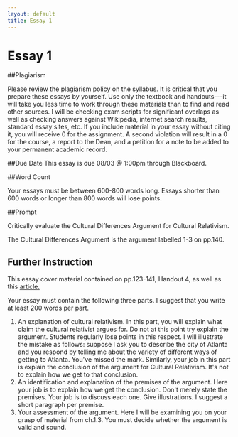```yaml
---
layout: default
title: Essay 1
---
```


# Essay 1 #

##Plagiarism

Please review the plagiarism policy on the syllabus. It is critical that you prepare these essays by yourself. Use only the textbook and handouts---it will take you less time to work through these materials than to find and read other sources. I will be checking exam scripts for significant overlaps as well as checking answers against Wikipedia, internet search results, standard essay sites, etc. If you include material in your essay without citing it, you will receive 0 for the assignment. A second violation will result in a 0 for the course, a report to the Dean, and a petition for a note to be added to your permanent academic record. 

##Due Date
This essay is due 08/03 @ 1:00pm through Blackboard. 

##Word Count

Your essays must be between 600-800 words long. Essays shorter than 600 words or longer than 800 words will lose points. 

##Prompt 

Critically evaluate the Cultural Differences Argument for Cultural Relativism. 

The Cultural Differences Argument is the argument labelled 1-3 on pp.140.

## Further Instruction 

This essay cover material contained on pp.123-141, Handout 4, as well as this [article.](/Teaching/Intro/4/Benedict.pdf)

Your essay must contain the following three parts. I suggest that you write at least 200 words per part. 

1. An explanation of cultural relativism. In this part, you will explain what claim the cultural relativist argues for. Do not at this point try explain the argument. Students regularly lose points in this respect. I will illustrate the mistake as follows: suppose I ask you to describe the city of Atlanta and you respond by telling me about the variety of different ways of getting to Atlanta. You've missed the mark. Similarly, your job in this part is explain the conclusion of the argument for Cultural Relativism. It's not to explain how we get to that conclusion. 
2. An identification and explanation of the premises of the argument. Here your job is to explain how we get the conclusion. Don't merely state the premises. Your job is to discuss each one. Give illustrations. I suggest a short paragraph per premise.
3. Your assessment of the argument. Here I will be examining you on your grasp of material from ch.1.3. You must decide whether the argument is valid and sound. 